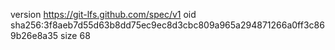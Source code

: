 version https://git-lfs.github.com/spec/v1
oid sha256:3f8aeb7d55d63b8dd75ec9ec8d3cbc809a965a294871266a0ff3c869b26e8a35
size 68
